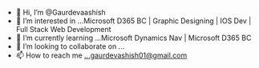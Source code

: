 - 👋 Hi, I’m @Gaurdevaashish
- 👀 I’m interested in ...Microsoft D365 BC | Graphic Designing | IOS Dev | Full Stack Web Development
- 🌱 I’m currently learning ...Microsoft Dynamics Nav | Microsoft D365 BC 
- 💞️ I’m looking to collaborate on ...
- 📫 How to reach me ...gaurdevashish01@gmail.com

<!---
Gaurdevaashish/Gaurdevaashish is a ✨ special ✨ repository because its `README.md` (this file) appears on your GitHub profile.
You can click the Preview link to take a look at your changes.
--->
